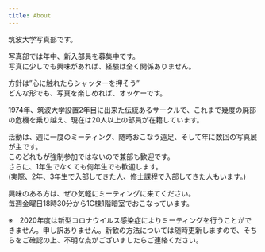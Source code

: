 ```yaml
---
title: About
---
```

筑波大学写真部です。  

写真部では年中、新入部員を募集中です。\
写真に少しでも興味があれば、経験は全く関係ありません。

方針は”心に触れたらシャッターを押そう”\
どんな形でも、写真を楽しめれば、オッケーです。

1974年、筑波大学設置2年目に出来た伝統あるサークルで、これまで幾度の廃部の危機を乗り越え、現在は20人以上の部員が在籍しています。

活動は、週に一度のミーティング、随時おこなう遠足、そして年に数回の写真展が主です。\
このどれもが強制参加ではないので兼部も歓迎です。\
さらに、1年生でなくても何年生でも歓迎します。\
(実際、2年、3年生で入部してきた人、修士課程で入部してきた人もいます。)

興味のある方は、ぜひ気軽にミーティングに来てください。\
毎週金曜日18時30分から1C棟1階暗室でおこなっています。

※　2020年度は新型コロナウイルス感染症によりミーティングを行うことができません。申し訳ありません。新歓の方法については随時更新しますので、そちらをご確認の上、不明な点がございましたらご連絡ください。